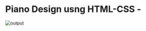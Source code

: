 # Piano Design usng HTML-CSS -

![output](https://user-images.githubusercontent.com/105339279/175757970-919c6920-e428-4113-ac7b-6cf021f88c55.png)

